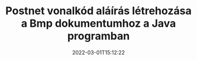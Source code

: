 ---
############################# Static ############################
layout: "auto-gen-signature"
date: 2022-03-01T15:12:22
draft: false
operation: Sign
signaturetype: Barcode
codetype: Postnet
fileformat: Bmp
productName: Java
lang: hu
productCode: java
otherformats: pdf doc docx docm dot dotm dotx odt ott rtf xls xlsx xlsm xlsb csv ods ots xltx xltm ppt pptx pps ppsx odp otp potx potm pptm ppsm png jpg bmp gif tiff svg webp wmf
breadcrumb: Put  Barcode signature on Bmp for Java

############################# Head ############################
head_title: "eSign Bmp dokumentum Postnet vonalkóddal a Java nyelven"
head_description: "Hozzon létre Postnet vonalkód-aláírást, és helyezze el a Bmp dokumentumra a Java termékkel, néhány sor kóddal. Használja a GroupDocs Document Signature API-t különböző fájlformátumok aláírásához."

############################# Header ############################
title: "Postnet vonalkód aláírás létrehozása a Bmp dokumentumhoz a Java programban"
description: "eAláírja Bmp üzleti dokumentumait Postnet vonalkóddal. Néhány soros kóddal gyorsan és egyszerűen generálhat vonalkód-aláírást az aláírási lehetőségek beállításához."
bg_image: "https://cms.admin.containerize.com/templates/aspose/App_Themes/V3/images/bg/header1.png"
bg_overlay: false
button:
    enable: true

############################# SubMenu ############################
submenu:
    enable: true

    left:
        img_alt: "GroupDocs.Signature for Java"
        image: "https://cms.admin.containerize.com/templates/groupdocs/images/product-logos/90x90-noborder/groupdocs-signature-java.png"
        product: "GroupDocs.Signature"
        platform: "Java"



############################# About ############################
about:
    enable: true
    title: "A GroupDocs.Signature for Java Vonalkód aláírások API-ról."
    content: |
        A [GroupDocs.Signature for Java](https://products.groupdocs.com/signature/java/) egy gyors és egyszerű API digitális dokumentumok elektronikus aláírásának kezelésére olyan vonalkódtípusok használatával, mint az UPCA, UPCE, EAN13, EAN14, Code39, Code39Extended, Code128, Codabar, Postnet, ISBN , ITF14 és még sokan mások. Az ügyfelek egyszerűen létrehozhatnak vonalkódokat a szükséges szöveggel, és elhelyezhetik azokat PDF-ben, Microsoft Office Words dokumentumokban, Microsoft Office Excel munkafüzetekben, MS PowerPoint bemutatókban, Adobe Photoshop fájlokban és különféle képformátumokban. A dokumentumokban elhelyezett vonalkódok frissíthetők, kereshetők, ellenőrizhetők, törölhetők vagy megtekinthetők. Ezenkívül a vonalkódok testreszabása támogatott.
    

############################# Steps ############################
steps:
    enable: true
    title_left: "A {{Fájlformátum}} aláírásának lépései a Barcode segítségével a Java programban"
    content_left: |
        A [GroupDocs.Signature for Java](https://products.groupdocs.com/signature/java/) lehetővé teszi a Bmp dokumentumok gyors és egyszerű aláírását Barcode aláírással.
        
        * Hozzon létre egy példányt a Signature osztályból, amely {{Fájlformátum}} fájlt tartalmaz, amelyet elérési útként vagy memóriafolyamként kell aláírni
        * Példányosítsa a SignOptions osztályt, és állítsa be az összes kért adatot.
        * Hívja meg a Signature.Sign() metódust, amely átadja a kimeneti {{Fájlformátum}} fájlt vagy memóriafolyamot

    title_right: " rendszerkövetelmények"
    content_right: |
        A GroupDocs.Signature for Java minden nagyobb platformon és operációs rendszeren támogatott. Mielőtt végrehajtaná az alábbi kódot, győződjön meg arról, hogy a következő előfeltételek telepítve vannak a rendszeren.

        * Operációs rendszerek: Microsoft Windows, Linux, MacOS
        * Fejlesztői környezetek: NetBeans, Intellij IDEA, Eclipse, etc.
        * Java runtime: J2SE 6.0 and above
        * Szerezze meg a legújabb GroupDocs.Signature for Java terméket a következőtől: [Maven](https://repository.groupdocs.com/webapp/#/artifacts/browse/tree/General/repo/com/groupdocs/groupdocs-signature)
         
    code: |
        ```java    
                
        // Set up input Bmp file
        String filePath = "input.bmp";
        // Set up output file
        String outputFilePath = "output.bmp";

        // Instantiate Signature for input file
        Signature signature = new Signature(filePath);

        // create barcode option with predefined barcode text
        BarcodeSignOptions options = new BarcodeSignOptions("John Smith");

        // setup Barcode encoding type
        options.setEncodeType(BarcodeTypes.Postnet);

        // set signature position
        options.setLeft(50);
        options.setTop(50);
        options.setWidth(200);
        options.setHeight(50);

        // sign Bmp document
        SignResult result = signature.sign(outputFilePath, options);

        ```

############################# Demos ############################
demos:
    enable: true
    title: "Bmp dokumentumok aláírása Barcode élő bemutatóval"
    content: |
       A [GroupDocs.Signature App](https://products.groupdocs.app/signature/family) webhelyen azonnal írjon alá Bmp fájlt különféle aláírásokkal. Ingyenes online demo vár rád.

        
############################# About Formats ############################
about_formats:
    enable: true
    format:
        # format loop
        - icon: "fas fa-barcode"
          title: "About Postnet Barcode"
          content: |
            A POSTNET (Postal Numeric Encoding Technique) egy vonalkód-szimbólum, amelyet az Egyesült Államok Postaszolgálata használ a levelek irányításának segítésére.
          characterset: |
             Numerikus számjegyek (0-9).
          textcapacity: |
             Legfeljebb 11 karakter.
          image: |
             iVBORw0KGgoAAAANSUhEUgAAACcAAAAjCAYAAAAXMhMjAAAAAXNSR0IArs4c6QAAAARnQU1BAACxjwv8YQUAAAAJcEhZcwAADsMAAA7DAcdvqGQAAACeSURBVFhH7c7BCkMxEELR/P9Pp1LoRrCXpi4Cbw5kIRKZtS82x52a407Ncae+HrfWer8Pyr+i/3NcQv/nuIT+z3EJ/X/Ocf9mlxuhsXZ2uREaa2eXG6Gxdna5ERprZ5cbobF2drkRGmtnlxuhsXZ2uREaa2eXG6Gxdna5ERprZ5cbobF2drkRGmtnlxuhsXZ2ubnAHHdqjjt18XF7vwDevzbHqsQWPwAAAABJRU5ErkJggg==

          link: ""

############################# More Formats ############################
more_formats:
    enable: true
    title: "Egyéb támogatott Barcode aláírások a Java számára"
    content: |
        "A {{Fájlformátum}} más aláírástípusokkal is aláírható. Kérjük, tekintse meg az alábbi listát."
    format: 
        
       
back_to_top:
    enable: true
---